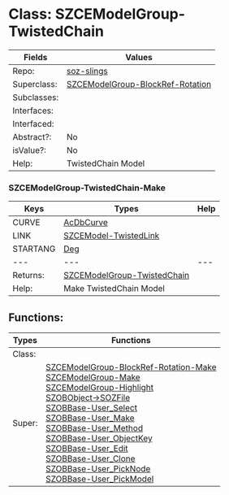 
# Class:	SZCEModelGroup-TwistedChain

| Fields | Values |
| --------- | --------- |
| Repo: | [soz-slings](/repos/soz-slings.html) |
| Superclass: | [SZCEModelGroup-BlockRef-Rotation](SZCEModelGroup-BlockRef-Rotation.html) |
| Subclasses: |  |
| Interfaces: |  |
| Interfaced: |  |
| Abstract?: | No |
| isValue?: | No |
| Help: | TwistedChain Model |

### SZCEModelGroup-TwistedChain-Make

| Keys | Types | Help |
| --------- | --------- | --------- |
| CURVE | [AcDbCurve](AcDbCurve.html) |  |
| LINK | [SZCEModel-TwistedLink](SZCEModel-TwistedLink.html) |  |
| STARTANG | [Deg](Deg.html) |  |
| --- | --- | --- |
| Returns: | [SZCEModelGroup-TwistedChain](SZCEModelGroup-TwistedChain.html) |
| Help: | Make TwistedChain Model |


## Functions:

| Types | Functions |
| --------- | --------- |
| Class: |  |
| Super: | [SZCEModelGroup-BlockRef-Rotation-Make](SZCEModelGroup-BlockRef-Rotation.html) <br> [SZCEModelGroup-Make](SZCEModelGroup.html) <br> [SZCEModelGroup-Highlight](SZCEModelGroup.html) <br> [SZOBObject->SOZFile](SZOBObject.html) <br> [SZOBBase-User_Select](SZOBBase.html) <br> [SZOBBase-User_Make](SZOBBase.html) <br> [SZOBBase-User_Method](SZOBBase.html) <br> [SZOBBase-User_ObjectKey](SZOBBase.html) <br> [SZOBBase-User_Edit](SZOBBase.html) <br> [SZOBBase-User_Clone](SZOBBase.html) <br> [SZOBBase-User_PickNode](SZOBBase.html) <br> [SZOBBase-User_PickModel](SZOBBase.html) |


